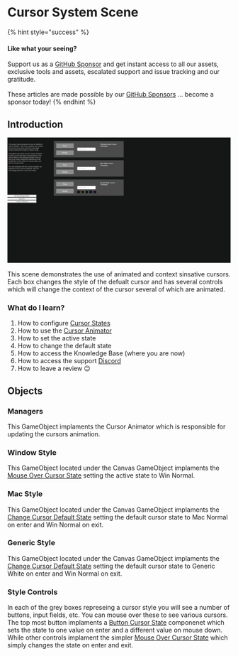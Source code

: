 # Cursor System Scene

{% hint style="success" %}
#### Like what your seeing?

Support us as a [GitHub Sponsor](../../../../become-a-sponsor/) and get instant access to all our assets, exclusive tools and assets, escalated support and issue tracking and our gratitude.\
\
These articles are made possible by our [GitHub Sponsors](../../../../become-a-sponsor/) ... become a sponsor today!
{% endhint %}

## Introduction

![](<../../../../.gitbook/assets/image (188) (1).png>)

This scene demonstrates the use of animated and context sinsative cursors. Each box changes the style of the defualt cursor and has several controls which will change the context of the cursor several of which are animated.

### What do I learn?

1. How to configure [Cursor States](../../objects/cursor-state.md)
2. How to use the [Cursor Animator](../../components/cursor-animator.md)
3. How to set the active state
4. How to change the default state
5. How to access the Knowledge Base (where you are now)
6. How to access the support [Discord ](https://discord.gg/6X3xrRc)
7. How to leave a review 😉

## Objects

### Managers

This GameObject implaments the Cursor Animator which is responsible for updating the cursors animation.

### Window Style

This GameObject located under the Canvas GameObject implaments the [Mouse Over Cursor State](../../components/mouse-over-cursor-state.md) setting the active state to Win Normal.

### Mac Style

This GameObject located under the Canvas GameObject implaments the [Change Cursor Default State](../../components/change-cursor-default-state.md) setting the default cursor state to Mac Normal on enter and Win Normal on exit.

### Generic Style

This GameObject located under the Canvas GameObject implaments the [Change Cursor Default State](../../components/change-cursor-default-state.md) setting the default cursor state to Generic White on enter and Win Normal on exit.

### Style Controls

In each of the grey boxes represeing a cursor style you will see a number of buttons, input fields, etc. You can mouse over these to see various cursors. The top most button implaments a [Button Cursor State](../../components/button-cursor-state.md) componenet which sets the state to one value on enter and a different value on mouse down. While other controls implament the simpler [Mouse Over Cursor State](../../components/mouse-over-cursor-state.md) which simply changes the state on enter and exit.
